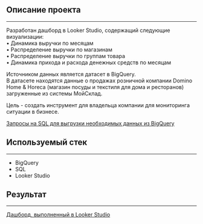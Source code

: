 ## **Описание проекта**  
_______________________________________________________________________________________________________________________________________________________________________

Разработан дашборд в Looker Studio, содержащий следующие визуализации:  
•	Динамика выручки по месяцам  
•	Распределение выручки по магазинам  
•	Распределение выручки по группам товара  
•	Динамика прихода и расхода денежных средств по месяцам  

Источником данных является датасет в BigQuery.  
В датасете находятся данные о продажах розничной компании Domino Home & Horeca (магазин посуды и текстиля для дома и ресторанов) загруженные из системы МойСклад.  

Цель - создать инструмент для владельца компании для мониторинга ситуации в бизнесе.  

[Запросы на SQL для выгрузки необходимых данных из BigQuery](https://docs.google.com/document/d/1F6QIuz__TK2ZWCNUnclOEggG-tAKXdwm/edit)

## **Используемый стек**  
_______________________________________________________________________________________________________________________________________________________________________

- BigQuery
- SQL
- Looker Studio  

## **Результат**  
_________________________________________________________________________________________________________________________________________________________________________

[Дашборд, выполненный в Looker Studio](https://lookerstudio.google.com/reporting/329ffc9f-4e7f-427c-b017-d25a151bca5b)

